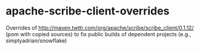 apache-scribe-client-overrides
==============================

Overrides of http://maven.twttr.com/org/apache/scribe/scribe_client/0.1.12/ (pom with copied sources) to fix public builds of dependent projects (e.g., simplyadrian/snowflake)